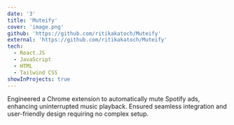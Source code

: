 ```yaml
---
date: '3'
title: 'Muteify'
cover: 'image.png'
github: 'https://github.com/ritikakatoch/Muteify'
external: 'https://github.com/ritikakatoch/Muteify'
tech:
  - React.JS
  - JavaScript
  - HTML
  - Tailwind CSS
showInProjects: true
---
```


Engineered a Chrome extension to automatically mute Spotify ads, enhancing uninterrupted music playback.
Ensured seamless integration and user-friendly design requiring no complex setup.
